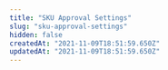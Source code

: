 ```yaml
---
title: "SKU Approval Settings"
slug: "sku-approval-settings"
hidden: false
createdAt: "2021-11-09T18:51:59.650Z"
updatedAt: "2021-11-09T18:51:59.650Z"
---
```

